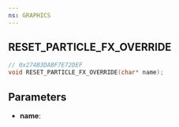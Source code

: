 ```yaml
---
ns: GRAPHICS
---
```

## RESET_PARTICLE_FX_OVERRIDE

```c
// 0x274B3DABF7E72DEF
void RESET_PARTICLE_FX_OVERRIDE(char* name);
```

## Parameters
* **name**:
